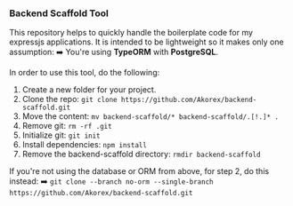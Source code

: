 ### Backend Scaffold Tool

This repository helps to quickly handle the boilerplate code for my expressjs applications. It is intended to be lightweight so it makes only one assumption:
➡️ You're using **TypeORM** with **PostgreSQL**.


In order to use this tool, do the following:

1. Create a new folder for your project.
2. Clone the repo: ```git clone https://github.com/Akorex/backend-scaffold.git```
3. Move the content: ```mv backend-scaffold/* backend-scaffold/.[!.]* . ```
4. Remove git: ```rm -rf .git```
5. Initialize git: ```git init```
6. Install dependencies: ```npm install```
7. Remove the backend-scaffold directory: ```rmdir backend-scaffold```

If you're not using the database or ORM from above, for step 2, do this instead:
➡️ ```git clone --branch no-orm --single-branch https://github.com/Akorex/backend-scaffold.git```
